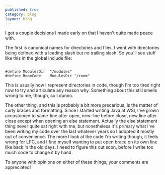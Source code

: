 ```yaml
---
published: true
category: blog
layout: blog
---
```


I got a couple decisions I made early on that I haven't quite made peace with.

The first is canonical names for directories and files. I went with directories being defined with a leading slash but no trailing slash. So you'll see stuff like this in the global include file:

<pre><code>
#define ModulesDir  "/modules"
#define RoomCode    ModulesDir "/room"
</code></pre>

This is usually how I represent directories in code, though I'm too tired right now to try and articulate any reason why. Something about this still smells wrong to me, though, so I dunno.

The other thing, and this is probably a bit more precarious, is the matter of curly braces and formatting. Since I started writing Java at WSI, I've grown accustomed to same-line after open, new-line before close, new line after close except when opening an else statement. Actually the else statement thing never quite sat right with me, but nonetheless it's primary what I've been writing my code over the last whatever years so I adopted it mostly out of convenience. The more I look at the code I'm writing though, it feels wrong for LPC, and I find myself wanting to put open brace on its own line like back in the old days. I need to figure this out soon, before I write too much code to change it by hand.

To anyone with opinions on either of these things, your comments are appreciated!
